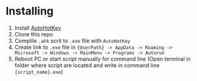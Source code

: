 # Installing
1. Install [AutoHotKey](https://www.autohotkey.com/?ref=vc.ru)
2. Clone this repo
3. Complile ```.ahk``` scrit to ```.exe``` file with ```AutoHotKey```
4. Create link to ```.exe``` file in ```{UserPath} -> AppData -> Roaming -> Microsoft -> Windows -> MainMenu -> Programs -> Autorun```
5. Reboot PC or start script manually for command line (Open terminal in folder where script are located and write in command line ```{script_name}.exe```)
